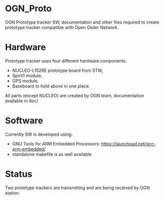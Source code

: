 OGN_Proto
=========

OGN Prototype tracker SW, documentation and other files required to create prototype tracker compatible with Open Glider Network.

Hardware
========
Prototype tracker uses four different hardware components:
- NUCLEO-L152RE prototype board from STM,
- Spirit1 module,
- GPS module,
- Baseboard to hold above in one place.

All parts (except NUCLEO) are created by OGN team, documentation available in doc/ 

Software
========
Currently SW is developed using:
- GNU Tools for ARM Embedded Processors: https://launchpad.net/gcc-arm-embedded/
- standalone makefile is as well available

Status
======
Two prototype trackers are transmitting and are being received by OGN station.

